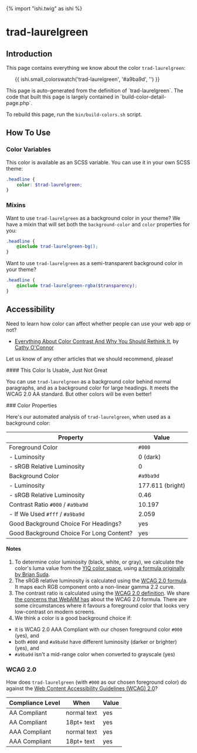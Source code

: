 {% import "ishi.twig" as ishi %}
# trad-laurelgreen

## Introduction

This page contains everything we know about the color `trad-laurelgreen`:

<div class="grid">
    <div class="cell">
        <div class="swatch">
            <ul>
                {{ ishi.small_colorswatch('trad-laurelgreen', '#a9ba9d', '') }}
            </ul>
        </div>
    </div>
</div>

<div class="callout callout--info" markdown="1">
This page is auto-generated from the definition of `trad-laurelgreen`. The code that built this page is largely contained in `build-color-detail-page.php`.

To rebuild this page, run the `bin/build-colors.sh` script.
</div>

## How To Use

### Color Variables

This color is available as an SCSS variable. You can use it in your own SCSS theme:

```scss
.headline {
    color: $trad-laurelgreen;
}
```

### Mixins

Want to use `trad-laurelgreen` as a background color in your theme? We have a mixin that will set both the `background-color` and `color` properties for you:

```scss
.headline {
    @include trad-laurelgreen-bg();
}
```

Want to use `trad-laurelgreen` as a semi-transparent background color in your theme?

```scss
.headline {
    @include trad-laurelgreen-rgba($transparency);
}
```

## Accessibility

Need to learn how color can affect whether people can use your web app or not?

* [Everything About Color Contrast And Why You Should Rethink It](https://www.smashingmagazine.com/2014/10/color-contrast-tips-and-tools-for-accessibility/), by [Cathy O'Connor](http://www.twitter.com/cagocon)

Let us know of any other articles that we should recommend, please!
<div class="callout callout--warning" markdown="1">
#### This Color Is Usable, Just Not Great

You can use `trad-laurelgreen` as a background color behind normal paragraphs, and as a background color for large headings. It meets the WCAG 2.0 AA standard. But other colors will be even better!
</div>
### Color Properties

Here's our automated analysis of `trad-laurelgreen`, when used as a background color:

Property | Value
---------|------
Foreground Color | `#000`
- Luminosity | 0 (dark)
- sRGB Relative Luminosity | 0
Background Color | `#a9ba9d`
- Luminosity | 177.611 (bright)
- sRGB Relative Luminosity | 0.46
Contrast Ratio `#000` / `#a9ba9d` | 10.197
- If We Used `#fff` / `#a9ba9d` | 2.059
Good Background Choice For Headings? | yes
Good Background Choice For Long Content? | yes

#### Notes

1. To determine color luminosity (black, white, or gray), we calculate the color's luma value from the [YIQ color space](https://en.wikipedia.org/wiki/YIQ), using [a formula originally by Brian Suda](https://24ways.org/2010/calculating-color-contrast/).
1. The sRGB relative luminosity is calculated using the [WCAG 2.0 formula](https://www.w3.org/TR/WCAG20/#relativeluminancedef). It maps each RGB component onto a non-linear gamma 2.2 curve.
1. The contrast ratio is calculated using the [WCAG 2.0 definition](https://www.w3.org/TR/2008/REC-WCAG20-20081211/#contrast-ratiodef). We share [the concerns that WebAIM has](http://webaim.org/blog/wcag-2-1-feedback/) about the WCAG 2.0 formula. There are some circumstances where it favours a foreground color that looks very low-contrast on modern screens.
1. We think a color is a good background choice if:
  - it is WCAG 2.0 AAA Compliant with our chosen foreground color `#000` (yes), and
  - both `#000` and `#a9ba9d` have different luminosity (darker or brighter) (yes), and
  - `#a9ba9d` isn't a mid-range color when converted to grayscale (yes)

### WCAG 2.0

How does `trad-laurelgreen` (with `#000` as our chosen foreground color) do against the [Web Content Accessibility Guidelines (WCAG) 2.0](https://www.w3.org/TR/WCAG20/)?

Compliance Level | When | Value
-----------------|------|------
AA Compliant | normal text | yes
AA Compliant | 18pt+ text | yes
AAA Compliant | normal text | yes
AAA Compliant | 18pt+ text | yes
